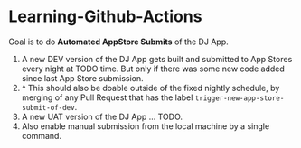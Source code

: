 # Learning-Github-Actions

Goal is to do **Automated AppStore Submits** of the DJ App.

1. A new DEV version of the DJ App gets built and submitted to App Stores every night at TODO time. But only if there was some new code added since last App Store submission.
1. ^ This should also be doable outside of the fixed nightly schedule, by merging of any Pull Request that has the label `trigger-new-app-store-submit-of-dev`.
1. A new UAT version of the DJ App ... TODO.
1. Also enable manual submission from the local machine by a single command.
